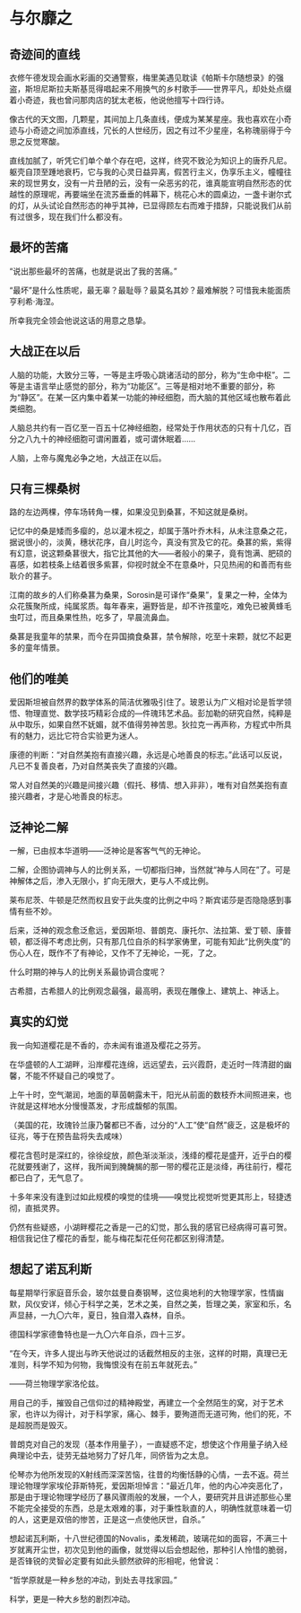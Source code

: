    

# 与尔靡之

## 奇迹间的直线

衣修午德发现会画水彩画的交通警察，梅里美遇见耽读《帕斯卡尔随想录》的强盗，斯坦尼斯拉夫斯基觅得唱起来不用换气的乡村歌手——世界平凡，却处处点缀着小奇迹，我也曾问那肉店的犹太老板，他说他擅写十四行诗。

像古代的天文图，几颗星，其间加上几条直线，便成为某某星座。我也喜欢在小奇迹与小奇迹之间加添直线，冗长的人世经历，因之有过不少星座，名称瑰丽得于今思之反觉寒酸。

直线加腻了，听凭它们单个单个存在吧，这样，终究不致沦为知识上的唐乔凡尼。躯壳自顶至踵地衰朽，它与我的心灵日益异离，假苦行主义，伪享乐主义，幢幢往来的现世男女，没有一片丑陋的云，没有一朵恶劣的花，谁真能宣明自然形态的优越性的原理呢，再要端坐在流苏垂垂的帏幕下，桃花心木的圆桌边，一盏卡谢尔式的灯，从头试论自然形态的神乎其神，已显得顾左右而难于措辞，只能说我们从前有过很多，现在我们什么都没有。

## 最坏的苦痛

“说出那些最坏的苦痛，也就是说出了我的苦痛。”

“最坏”是什么性质呢，最无辜？最耻辱？最莫名其妙？最难解脱？可惜我未能面质亨利希·海涅。

所幸我完全领会他说这话的用意之恳挚。

## 大战正在以后

人脑的功能，大致分三等，一等是主呼吸心跳诸活动的部分，称为“生命中枢”。二等是主语言举止感觉的部分，称为“功能区”。三等是相对地不重要的部分，称为“静区”。在某一区内集中着某一功能的神经细胞，而大脑的其他区域也散布着此类细胞。

人脑总共约有一百亿至一百五十亿神经细胞，经常处于作用状态的只有十几亿，百分之八九十的神经细胞可谓闲置着，或可谓休眠着……

人脑，上帝与魔鬼必争之地，大战正在以后。

## 只有三棵桑树

路的左边两棵，停车场转角一棵，如果没见到桑葚，不知这就是桑树。

记忆中的桑是矮而多瘿的，总以灌木视之，却属于落叶乔木科，从未注意桑之花，据说很小的，淡黄，穗状花序，自儿时迄今，真没有赏及它的花。桑葚的紫，紫得有幻意，说这颗桑葚很大，指它比其他的大——者般小的果子，竟有饱满、肥硕的喜感，如若枝条上结着很多紫葚，仰视时就全不在意桑叶，只见热闹的和善而有些耿介的葚子。

江南的故乡的人们称桑葚为桑果，Sorosin是可译作“桑果”，复果之一种，全体为众花簇聚所成，纯属浆质。每年春来，遍野皆是，却不许孩童吃，难免已被黄蜂毛虫叮过，而且桑果性热，吃多了，早晨流鼻血。

桑葚是我童年的禁果，而今在异国摘食桑葚，禁令解除，吃至十来颗，就忆不起更多的童年情景。

## 他们的唯美

爱因斯坦被自然界的数学体系的简洁优雅吸引住了。玻恩认为广义相对论是哲学领悟、物理直觉、数学技巧精彩合成的—件瑰玮艺术品。彭加勒的研究自然，纯粹是从中取乐，如果自然不妩媚，就不值得劳神苦思。狄拉克一再声称，方程式中所具有的魅力，远比它符合实验更为迷人。

康德的判断：“对自然美抱有直接兴趣，永远是心地善良的标志。”此话可以反说，凡已不复善良者，乃对自然美丧失了直接的兴趣。

常人对自然美的兴趣是间接兴趣（假托、移情、想入非非），唯有对自然美抱有直接兴趣者，才是心地善良的标志。

## 泛神论二解

一解，已由叔本华道明——泛神论是客客气气的无神论。

二解，企图协调神与人的比例关系，一切都指归神，当然就“神与人同在”了。可是神解体之后，渗入无限小，扩向无限大，更与人不成比例。

莱布尼茨、牛顿是茫然而权且安于此失度的比例之中吗？斯宾诺莎是否隐隐感到事情有些不妙。

后来，泛神的观念愈泛愈远，爱因斯坦、普朗克、康托尔、法拉第、爱丁顿、康普顿，都泛得不考虑比例，只有那几位自杀的科学家俦里，可能有知此“比例失度”的伤心人在，既作不了有神论，又作不了无神论，一死，了之。

什么时期的神与人的比例关系最协调合度呢？

古希腊，古希腊人的比例观念最强，最高明，表现在雕像上、建筑上、神话上。

## 真实的幻觉

我一向知道樱花是不香的，亦未闻有谁道及樱花之芬芳。

在华盛顿的人工湖畔，沿岸樱花连绵，远远望去，云兴霞蔚，走近时一阵清甜的幽馨，不能不怀疑自己的嗅觉了。

上午十时，空气潮润，地面的草茵朝露未干，阳光从前面的数枝乔木间照进来，也许就是这样地水分慢慢蒸发，才形成馥郁的氛围。

（美国的花，玫瑰铃兰康乃馨都已不香，过分的“人工”使“自然”疲乏，这是极坏的征兆，等于在预告盐将失去咸味）

樱花含苞时是深红的，徐徐绽放，颜色渐淡渐淡，浅绛的樱花是盛开，近乎白的樱花就要残谢了，这样，我所闻到腌馣馤的那一带的樱花正是淡绛，再往前行，樱花都已白了，无气息了。

十多年来没有逢到过如此规模的嗅觉的佳境——嗅觉比视觉听觉更其形上，轻捷透彻，直抵灵界。

仍然有些疑惑，小湖畔樱花之香是一己的幻觉，那么我的感官已经病得可喜可贺。相信我记住了樱花的香型，能与梅花梨花任何花都区别得清楚。

## 想起了诺瓦利斯

每星期举行家庭音乐会，玻尔兹曼自奏钢琴，这位奥地利的大物理学家，性情幽默，风仪安详，倾心于科学之美，艺术之美，自然之美，哲理之美，家室和乐，名声显赫，一九〇六年，夏日，独自潜入森林，自杀。

德国科学家德鲁特也是一九〇六年自杀，四十三岁。

“在今天，许多人提出与昨天他说过的话截然相反的主张，这样的时期，真理已无准则，科学不知为何物，我悔恨没有在前五年就死去。”

——荷兰物理学家洛伦兹。

用自己的手，摧毁自己信仰过的精神殿堂，再建立一个全然陌生的窝，对于艺术家，也许以为得计，对于科学家，痛心、棘手，要殉道而无道可殉，他们的死，不是超脱而是毁灭。

普朗克对自己的发现（基本作用量子），一直疑惑不定，想使这个作用量子纳入经典理论中去，徒劳无益地努力了好几年，同侪皆为之太息。

伦琴亦为他所发现的X射线而深深苦恼，往昔的均衡恬静的心情，一去不返。荷兰理论物理学家埃伦菲斯特死，爱因斯坦悼言：“最近几年，他的内心冲突恶化了，那是由于理论物理学经历了暴风骤雨般的发展，一个人，要研究并且讲述那些心里不能完全接受的东西，总是太艰难的事，对于秉性耿直的人，明确性就意味着一切的人，这更是双倍的惨苦，正是这一点使他厌世，自杀。”

想起诺瓦利斯，十八世纪德国的Novalis，柔发稀疏，玻璃花如的面容，不满三十岁就离开尘世，初次见到他的画像，就觉得以后会想起他，那种引人怜惜的脆弱，是否锋锐的灵智必定要有如此头颤然欲碎的形相呢，他曾说：

“哲学原就是一种乡愁的冲动，到处去寻找家园。”

科学，更是一种大乡愁的剧烈冲动。